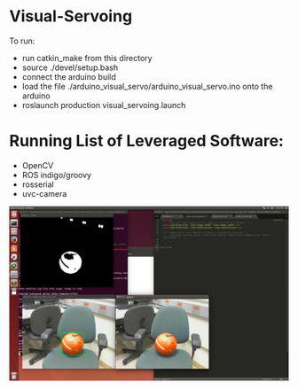 Visual-Servoing
=============

To run:
* run catkin_make from this directory
* source ./devel/setup.bash
* connect the arduino build
* load the file ./arduino_visual_servo/arduino_visual_servo.ino onto the arduino
* roslaunch production visual_servoing.launch


Running List of Leveraged Software:
==================================
* OpenCV
* ROS indigo/groovy
* rosserial
* uvc-camera

![Object Tracking](./object_tracking.png)